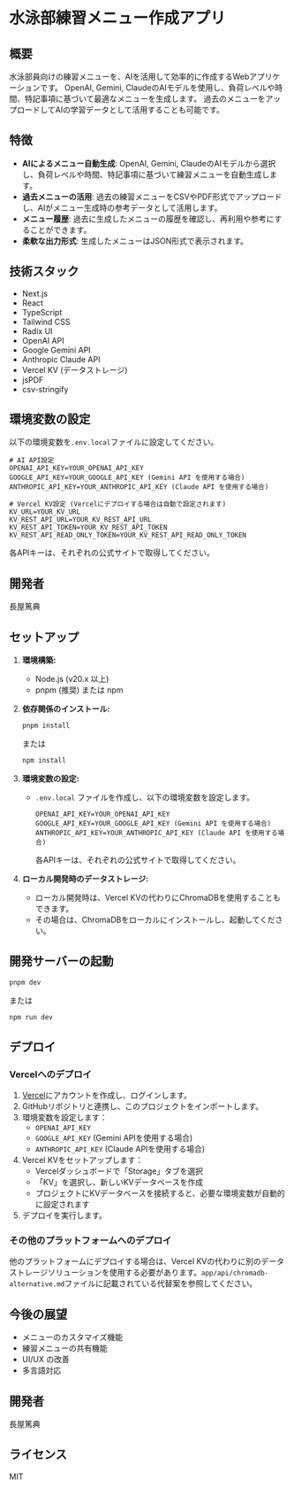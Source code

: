 # 水泳部練習メニュー作成アプリ

## 概要

水泳部員向けの練習メニューを、AIを活用して効率的に作成するWebアプリケーションです。 OpenAI, Gemini, ClaudeのAIモデルを使用し、負荷レベルや時間、特記事項に基づいて最適なメニューを生成します。
過去のメニューをアップロードしてAIの学習データとして活用することも可能です。

## 特徴

*   **AIによるメニュー自動生成**: OpenAI, Gemini, ClaudeのAIモデルから選択し、負荷レベルや時間、特記事項に基づいて練習メニューを自動生成します。
*   **過去メニューの活用**: 過去の練習メニューをCSVやPDF形式でアップロードし、AIがメニュー生成時の参考データとして活用します。
*   **メニュー履歴**: 過去に生成したメニューの履歴を確認し、再利用や参考にすることができます。
*   **柔軟な出力形式**: 生成したメニューはJSON形式で表示されます。

## 技術スタック

*   Next.js
*   React
*   TypeScript
*   Tailwind CSS
*   Radix UI
*   OpenAI API
*   Google Gemini API
*   Anthropic Claude API
*   Vercel KV (データストレージ)
*   jsPDF
*   csv-stringify

## 環境変数の設定

以下の環境変数を`.env.local`ファイルに設定してください。

```
# AI API設定
OPENAI_API_KEY=YOUR_OPENAI_API_KEY
GOOGLE_API_KEY=YOUR_GOOGLE_API_KEY (Gemini API を使用する場合)
ANTHROPIC_API_KEY=YOUR_ANTHROPIC_API_KEY (Claude API を使用する場合)

# Vercel KV設定 (Vercelにデプロイする場合は自動で設定されます)
KV_URL=YOUR_KV_URL
KV_REST_API_URL=YOUR_KV_REST_API_URL
KV_REST_API_TOKEN=YOUR_KV_REST_API_TOKEN
KV_REST_API_READ_ONLY_TOKEN=YOUR_KV_REST_API_READ_ONLY_TOKEN
```

各APIキーは、それぞれの公式サイトで取得してください。

## 開発者

長屋篤典

## セットアップ

1.  **環境構築:**
    *   Node.js (v20.x 以上)
    *   pnpm (推奨) または npm
2.  **依存関係のインストール:**

    ```bash
    pnpm install
    ```
    または
    ```bash
    npm install
    ```
3.  **環境変数の設定:**
    *   `.env.local` ファイルを作成し、以下の環境変数を設定します。

        ```
        OPENAI_API_KEY=YOUR_OPENAI_API_KEY
        GOOGLE_API_KEY=YOUR_GOOGLE_API_KEY (Gemini API を使用する場合)
        ANTHROPIC_API_KEY=YOUR_ANTHROPIC_API_KEY (Claude API を使用する場合)
        ```
        各APIキーは、それぞれの公式サイトで取得してください。

4.  **ローカル開発時のデータストレージ:**
    *   ローカル開発時は、Vercel KVの代わりにChromaDBを使用することもできます。
    *   その場合は、ChromaDBをローカルにインストールし、起動してください。

## 開発サーバーの起動

```bash
pnpm dev
```
または
```bash
npm run dev
```

## デプロイ

### Vercelへのデプロイ

1. [Vercel](https://vercel.com)にアカウントを作成し、ログインします。
2. GitHubリポジトリと連携し、このプロジェクトをインポートします。
3. 環境変数を設定します：
   - `OPENAI_API_KEY`
   - `GOOGLE_API_KEY` (Gemini APIを使用する場合)
   - `ANTHROPIC_API_KEY` (Claude APIを使用する場合)
4. Vercel KVをセットアップします：
   - Vercelダッシュボードで「Storage」タブを選択
   - 「KV」を選択し、新しいKVデータベースを作成
   - プロジェクトにKVデータベースを接続すると、必要な環境変数が自動的に設定されます
5. デプロイを実行します。

### その他のプラットフォームへのデプロイ

他のプラットフォームにデプロイする場合は、Vercel KVの代わりに別のデータストレージソリューションを使用する必要があります。`app/api/chromadb-alternative.md`ファイルに記載されている代替案を参照してください。

## 今後の展望

*   メニューのカスタマイズ機能
*   練習メニューの共有機能
*   UI/UX の改善
*   多言語対応

## 開発者

長屋篤典

## ライセンス

MIT
